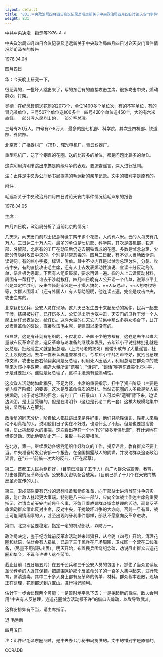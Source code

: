 ```yaml
---
layout: default
title: "831.中央政治局四月四日会议记录及毛远新关于中央政治局四月四日讨论天安门事件情况给毛泽东的报告"
weight: 831
---
```


中共中央决定、指示等1976-4-4

中央政治局四月四日会议记录及毛远新关于中央政治局四月四日讨论天安门事件情况给毛泽东的报告

1976.04.04

四月四日

华：今天晚上研究一下。

很恶毒的，一批坏人跳出来了，写的东西有的直接攻击主席，很多攻击中央，煽动群众，打架。

吴德：在纪念碑前送花圈的2073个，单位1400多个单位次，有的不写单位，有的冒充某单位，三号507个单位送800多个，四号420个单位送450个，大的有六米直径，一部分写人民烈士的，一部分写总理。

三号有20万人，四号有7-8万人，最多的是七机部、科学院，其次是四机部、铁道部、外贸部。

北京市：广播器材厂（761）、曙光电机厂，青云仪器厂。

重型电机厂，送了个钢焊的花圈。送的比较多的单位，都是问题比较多的单位。

这次利用清明节跳出来搞是阶级斗争的表观，要追查谣言，深入进行批判。

注：此件是中央办公厅秘书局提供的毛远新的亲笔记录。文中的错别字是原有的。

附件：

毛远新关于中央政治局四月四日讨论天安门事件情况给毛泽东的报告

1976.04.05

主席：

四月四日晚，政治局分析了当前北京的情况：

几天来，向天安门前烈士纪念碑送了两千多个花圈，大的有六米。去的人每天有几万人，三日达二十万人次。最多的单位是七机部、科学院，其次是四机部、铁道部、外贸部，北京有的工厂在动员后仍送去钢铁焊成的花圈。多数是悼念总理，少部分有隐射攻击中央的，个别是非常恶毒的。四月二日起，有不少人当场致悼词，读诗词；有的帖小字报，标语、传单。其中不少内容是以悼念总理为名，分裂、攻击中央，有的直接攻击毛主席，还有人上去发表煽动性演说、宣读十分反动的传单，语言极为恶毒，下面有人组织鼓掌，要求再读一遍。有的人上去读反动材料，周围有一帮打手，谁去干涉就挨打。四月四日晚有人公开读一个传单，说邓小平上台是决定性胜利，反击右倾翻案风是一小撮人搞的，××人反总理，××人想夺权等等，大群人围着听（还有外国人）有人帮助照明，他连读五遍，完全是攻击中央，攻击主席的。

北京组织民兵、公安人员在现场，这几天已发生五十来起反动的案件，民兵一起去干涉，结果被挨打，已打伤多人，公安派出所也受冲击，天安门的卫兵干涉一个人爬上旗杆发表演说，被打伤。这样大量的在天安门前集中那么多群众场合下，公开发表反革命的演说，直接攻击毛主席，是建国以来没有的。

很显然，这是有计划有组织的，不仅北京，全国不少地方都有。这也是去年以来大量散布反革命谣言，造反革命与论准备的继续和发展，去年邓小平说批林批孔就是反总理，批经验主义就是揪总理，（上海马老的揭发）他带头散布了大量谣言，社会上吹得更凶，去年一直未认真追查和辟谣。今年邓小平的名声不好，就抬出总理作文章，攻击反击右倾翻案风是反总理，利用死人压活人，利用总理在群众中的威望来为邓小平效劳，编造大量所谓“遗嘱”、“诗词”、“谈话”等等东西美化邓小平，于是谁要批邓，谁就是反总理了。这种手法颇有些煽动性。

这次敌人活动地如此猖狂，不足为怪，主席的重要指示，打中了资产阶级（主要是党内资产阶级）的要害，这次是反革命性质的反扑。当然送花圈的人多数是受人挑拨煽动，出于对总理的怀念，有的工厂（石景山）工人可以把“遗嘱”背下来，边读边流泪，是上当受骗的，但是在清明节（这也是孔老二的一套）这样大规模地集中搞，显然有人在策划。

政治局的同志分析，阶级敌人猖狂跳出来是件好事，他们只能靠谣言、靠死人来煽动不明真相的人，说明他们日子实在不好过，也没什么了不起。但是也要提高警惕，防止挑起更大的事端，这次看出存在一个地下的“裴多菲俱乐部"，有计划地在组织活动。因此地要防止万一，采取一些必要措施。

在北京，第一，继续发动各级党组织作好群众的工作，揭穿谣言，教育群众不要上当。中央准备转发公安部一个报告，在全国揭露敌人的阴谋，并发动群众追查政治谣言，在“五一”前搞一次大的反击，（正在起草）。

第二，首都工人民兵组织好，（目前已准备了五千人）向广大群众做宣传、教育，打击暴露的反革命活动。公安机关密切配合破案。（目前已抓了十几个在天安门搞反革命宣传的人）。

第三，卫戍部队要有充分的思想准备和组织准备，向干部战士讲清当前斗争的实质，防止敌人挑起更大事端。特别是八三四一部队，应向全体战士传达主席的重要指示，讲清当前天安门前是什么事，不能只看成是群众悼念总理的活动，而是反革命煽动群众借此反对主席，反对中央，干扰破坏斗争的大方向。否则一旦有事，战士可能同情闹事的人，甚至出现匈牙利事件那样，部队不愿意向反革命进攻。

第四，北京军区要稳定，指定一定的机动部队，以防万一。

政治局决定，鉴于纪念碑前反革命活动越来越猖狂，从今晚（四号）开始，清理花圈和标语，估计会有人捣乱，已调了三千民兵在广场周围，卫戍区一个营在二线准备，（尽量不用部队出面）。明天开始，布置民兵围绕纪念碑，劝说阻止群众去送花圈和集会，不再允许进入这个范围。

截止目前（五日晨五对）在五千民兵和三千公安人员的包围下，抓住了当众宣读反革命传单的人及其保镖。把周围保护那个反革命分子的一百多人集中起来，进行教育，肃清流毒，其中二十多人身上都有反革命的传单、材料。群众基本走散，现场正在清理，花圈都送到八宝山。进行得还顺利。

估计下一步会出现两个可能：一是暂时地平息下去；一是挑起新的事端，敌人会利用“中央有人反总理，连送花圈悼念活动都不许”的借口去煽动，以致导致武斗。

这样安排如有不当，请主席指示。

退  毛远新

四月五日

注：此件经毛泽东圈阅过，是中央办公厅秘书局提供的。文中的错别字是原有的。

CCRADB

